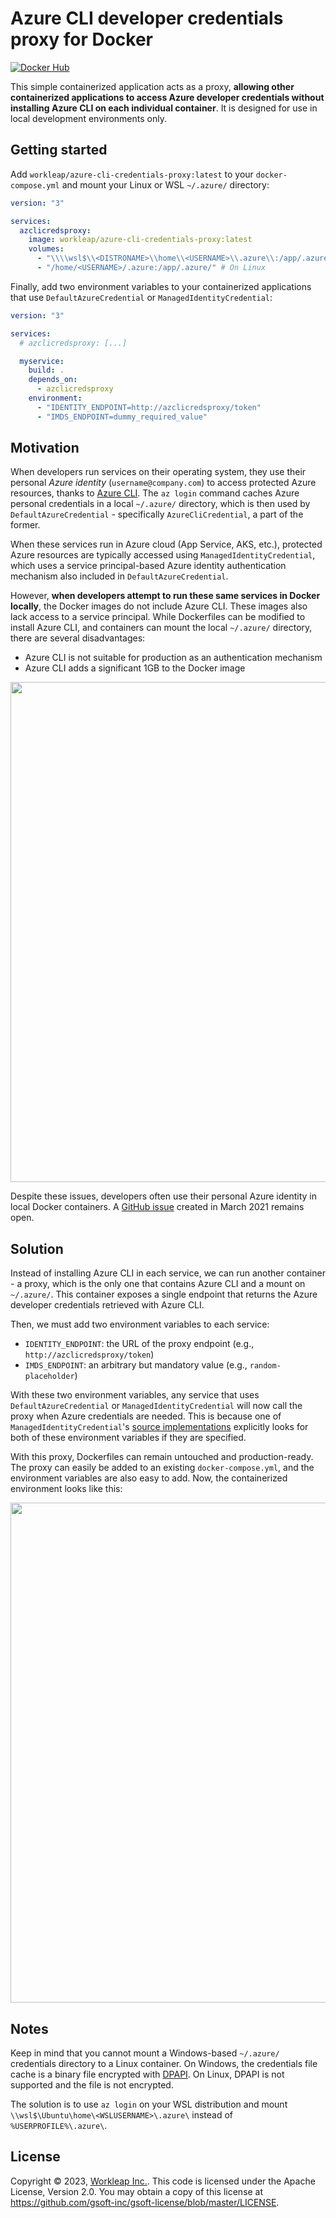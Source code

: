 # Azure CLI developer credentials proxy for Docker

[![Docker Hub](https://img.shields.io/docker/v/workleap/azure-cli-credentials-proxy?logo=docker)](https://hub.docker.com/r/workleap/azure-cli-credentials-proxy)

This simple containerized application acts as a proxy, **allowing other containerized applications to access Azure developer credentials without installing Azure CLI on each individual container**. It is designed for use in local development environments only.


## Getting started

Add `workleap/azure-cli-credentials-proxy:latest` to your `docker-compose.yml` and mount your Linux or WSL `~/.azure/` directory:

```yaml
version: "3"

services:
  azclicredsproxy:
    image: workleap/azure-cli-credentials-proxy:latest
    volumes:
      - "\\\\wsl$\\<DISTRONAME>\\home\\<USERNAME>\\.azure\\:/app/.azure/" # On Windows with WSL
      - "/home/<USERNAME>/.azure:/app/.azure/" # On Linux
```

Finally, add two environment variables to your containerized applications that use `DefaultAzureCredential` or `ManagedIdentityCredential`:

```yaml
version: "3"

services:
  # azclicredsproxy: [...]

  myservice:
    build: .
    depends_on:
      - azclicredsproxy
    environment:
      - "IDENTITY_ENDPOINT=http://azclicredsproxy/token"
      - "IMDS_ENDPOINT=dummy_required_value"
```


## Motivation

When developers run services on their operating system, they use their personal *Azure identity* (`username@company.com`) to access protected Azure resources, thanks to [Azure CLI](https://learn.microsoft.com/en-us/cli/azure/). The `az login` command caches Azure personal credentials in a local `~/.azure/` directory, which is then used by `DefaultAzureCredential` - specifically `AzureCliCredential`, a part of the former.

When these services run in Azure cloud (App Service, AKS, etc.), protected Azure resources are typically accessed using `ManagedIdentityCredential`, which uses a service principal-based Azure identity authentication mechanism also included in `DefaultAzureCredential`.

However, **when developers attempt to run these same services in Docker locally**, the Docker images do not include Azure CLI. These images also lack access to a service principal. While Dockerfiles can be modified to install Azure CLI, and containers can mount the local `~/.azure/` directory, there are several disadvantages:

* Azure CLI is not suitable for production as an authentication mechanism
* Azure CLI adds a significant 1GB to the Docker image

<img src="https://user-images.githubusercontent.com/14242083/224446793-33930f7f-03b6-4447-8c80-b3b241caba64.png" width="800" />

Despite these issues, developers often use their personal Azure identity in local Docker containers. A [GitHub issue](https://github.com/Azure/azure-sdk-for-net/issues/19167) created in March 2021 remains open.


## Solution

Instead of installing Azure CLI in each service, we can run another container - a proxy, which is the only one that contains Azure CLI and a mount on `~/.azure/`. This container exposes a single endpoint that returns the Azure developer credentials retrieved with Azure CLI.

Then, we must add two environment variables to each service:

* `IDENTITY_ENDPOINT`: the URL of the proxy endpoint (e.g., `http://azclicredsproxy/token`)
* `IMDS_ENDPOINT`: an arbitrary but mandatory value (e.g., `random-placeholder`)

With these two environment variables, any service that uses `DefaultAzureCredential` or `ManagedIdentityCredential` will now call the proxy when Azure credentials are needed. This is because one of `ManagedIdentityCredential`'s [source implementations](https://github.com/Azure/azure-sdk-for-net/blob/Azure.Identity_1.6.0/sdk/identity/Azure.Identity/src/AzureArcManagedIdentitySource.cs) explicitly looks for both of these environment variables if they are specified.

With this proxy, Dockerfiles can remain untouched and production-ready. The proxy can easily be added to an existing `docker-compose.yml`, and the environment variables are also easy to add. Now, the containerized environment looks like this:

<img src="https://user-images.githubusercontent.com/14242083/224446855-35880df8-1ccd-42df-b226-5afa7b93caa6.png" width="800" />


## Notes

Keep in mind that you cannot mount a Windows-based `~/.azure/` credentials directory to a Linux container. On Windows, the credentials file cache is a binary file encrypted with [DPAPI](https://learn.microsoft.com/en-us/dotnet/standard/security/how-to-use-data-protection). On Linux, DPAPI is not supported and the file is not encrypted.

The solution is to use `az login` on your WSL distribution and mount `\\wsl$\Ubuntu\home\<WSLUSERNAME>\.azure\` instead of `%USERPROFILE%\.azure\`.


## License

Copyright © 2023, [Workleap Inc.](https://workleap.com/). This code is licensed under the Apache License, Version 2.0. You may obtain a copy of this license at https://github.com/gsoft-inc/gsoft-license/blob/master/LICENSE.
